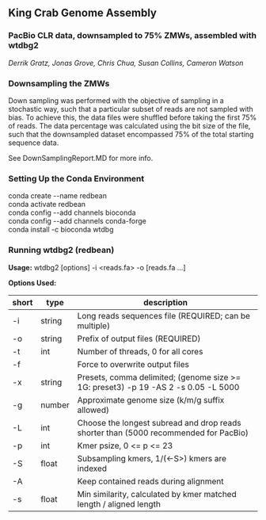 ## King Crab Genome Assembly

### PacBio CLR data, downsampled to 75% ZMWs, assembled with wtdbg2

*Derrik Gratz, Jonas Grove, Chris Chua, Susan Collins, Cameron Watson*

### Downsampling the ZMWs

Down sampling was performed with the objective of sampling in a stochastic way, such that a particular subset of reads are not sampled with bias. To achieve this, the data files were shuffled before taking the first 75% of reads. The data percentage was calculated using the bit size of the file, such that the downsampled dataset encompassed 75% of the total starting sequence data.

See DownSamplingReport.MD for more info. 

### Setting Up the Conda Environment

conda create --name redbean  
conda activate redbean  
conda config --add channels bioconda  
conda config --add channels conda-forge  
conda install -c bioconda wtdbg  

### Running wtdbg2 (redbean)

**Usage:** wtdbg2 [options] -i <reads.fa> -o <prefix> [reads.fa ...]  
  
**Options Used:**  

| short | type    | description                                                                                |
| ----- | ------- | -------------------------------------------------------------------------------------------|
| -i    | string  | Long reads sequences file (REQUIRED; can be multiple)                                      |
| -o    | string  | Prefix of output files (REQUIRED)                                                          |
| -t    | int     | Number of threads, 0 for all cores                                                         |
| -f    |         | Force to overwrite output files                                                            |
| -x    | string  | Presets, comma delimited; (genome size >= 1G: preset3) -p 19 -AS 2 -s 0.05 -L 5000         |
| -g    | number  | Approximate genome size (k/m/g suffix allowed)                                             |
| -L    | int     | Choose the longest subread and drop reads shorter than <int> (5000 recommended for PacBio) |
| -p    | int     | Kmer psize, 0 <= p <= 23                                                                   |
| -S    | float   | Subsampling kmers, 1/(<-S>) kmers are indexed                                              |
| -A    |         | Keep contained reads during alignment                                                      |
| -s    | float   | Min similarity, calculated by kmer matched length / aligned length                         |
